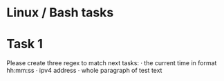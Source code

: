 # Linux / Bash tasks

# Task 1

Please create three regex to match next tasks:
· the current time in format hh:mm:ss
· ipv4 address
· whole paragraph of test text
